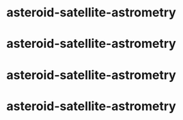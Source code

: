 # asteroid-satellite-astrometry
# asteroid-satellite-astrometry
# asteroid-satellite-astrometry
# asteroid-satellite-astrometry
